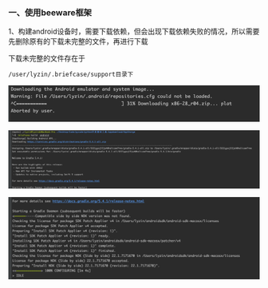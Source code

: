 ### 一、使用beeware框架

1、构建android设备时，需要下载依赖，但会出现下载依赖失败的情况，所以需要先删除原有的下载未完整的文件，再进行下载

下载未完整的文件存在于

```bash
/user/lyzin/.briefcase/support目录下
```

![image-20210712171023642](../webresource/images/image-20210712171023642.png)

![image-20210712171217794](../webresource/images/image-20210712171217794.png)

![image-20210712171256303](../webresource/images/image-20210712171256303.png)